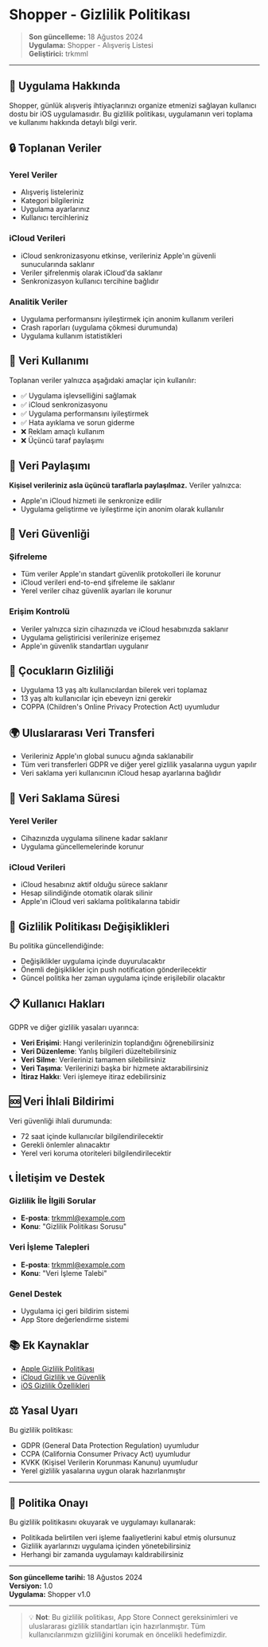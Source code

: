# Shopper - Gizlilik Politikası

> **Son güncelleme:** 18 Ağustos 2024  
> **Uygulama:** Shopper - Alışveriş Listesi  
> **Geliştirici:** trkmml

---

## 📱 Uygulama Hakkında

Shopper, günlük alışveriş ihtiyaçlarınızı organize etmenizi sağlayan kullanıcı dostu bir iOS uygulamasıdır. Bu gizlilik politikası, uygulamanın veri toplama ve kullanımı hakkında detaylı bilgi verir.

## 🔒 Toplanan Veriler

### **Yerel Veriler**
- Alışveriş listeleriniz
- Kategori bilgileriniz
- Uygulama ayarlarınız
- Kullanıcı tercihleriniz

### **iCloud Verileri**
- iCloud senkronizasyonu etkinse, verileriniz Apple'ın güvenli sunucularında saklanır
- Veriler şifrelenmiş olarak iCloud'da saklanır
- Senkronizasyon kullanıcı tercihine bağlıdır

### **Analitik Veriler**
- Uygulama performansını iyileştirmek için anonim kullanım verileri
- Crash raporları (uygulama çökmesi durumunda)
- Uygulama kullanım istatistikleri

## 🎯 Veri Kullanımı

Toplanan veriler yalnızca aşağıdaki amaçlar için kullanılır:

- ✅ Uygulama işlevselliğini sağlamak
- ✅ iCloud senkronizasyonu
- ✅ Uygulama performansını iyileştirmek
- ✅ Hata ayıklama ve sorun giderme
- ❌ Reklam amaçlı kullanım
- ❌ Üçüncü taraf paylaşımı

## 🚫 Veri Paylaşımı

**Kişisel verileriniz asla üçüncü taraflarla paylaşılmaz.** Veriler yalnızca:

- Apple'ın iCloud hizmeti ile senkronize edilir
- Uygulama geliştirme ve iyileştirme için anonim olarak kullanılır

## 🔐 Veri Güvenliği

### **Şifreleme**
- Tüm veriler Apple'ın standart güvenlik protokolleri ile korunur
- iCloud verileri end-to-end şifreleme ile saklanır
- Yerel veriler cihaz güvenlik ayarları ile korunur

### **Erişim Kontrolü**
- Veriler yalnızca sizin cihazınızda ve iCloud hesabınızda saklanır
- Uygulama geliştiricisi verilerinize erişemez
- Apple'ın güvenlik standartları uygulanır

## 👶 Çocukların Gizliliği

- Uygulama 13 yaş altı kullanıcılardan bilerek veri toplamaz
- 13 yaş altı kullanıcılar için ebeveyn izni gerekir
- COPPA (Children's Online Privacy Protection Act) uyumludur

## 🌍 Uluslararası Veri Transferi

- Verileriniz Apple'ın global sunucu ağında saklanabilir
- Tüm veri transferleri GDPR ve diğer yerel gizlilik yasalarına uygun yapılır
- Veri saklama yeri kullanıcının iCloud hesap ayarlarına bağlıdır

## 📅 Veri Saklama Süresi

### **Yerel Veriler**
- Cihazınızda uygulama silinene kadar saklanır
- Uygulama güncellemelerinde korunur

### **iCloud Verileri**
- iCloud hesabınız aktif olduğu sürece saklanır
- Hesap silindiğinde otomatik olarak silinir
- Apple'ın iCloud veri saklama politikalarına tabidir

## 🔄 Gizlilik Politikası Değişiklikleri

Bu politika güncellendiğinde:

- Değişiklikler uygulama içinde duyurulacaktır
- Önemli değişiklikler için push notification gönderilecektir
- Güncel politika her zaman uygulama içinde erişilebilir olacaktır

## 📋 Kullanıcı Hakları

GDPR ve diğer gizlilik yasaları uyarınca:

- **Veri Erişimi**: Hangi verilerinizin toplandığını öğrenebilirsiniz
- **Veri Düzenleme**: Yanlış bilgileri düzeltebilirsiniz
- **Veri Silme**: Verilerinizi tamamen silebilirsiniz
- **Veri Taşıma**: Verilerinizi başka bir hizmete aktarabilirsiniz
- **İtiraz Hakkı**: Veri işlemeye itiraz edebilirsiniz

## 🆘 Veri İhlali Bildirimi

Veri güvenliği ihlali durumunda:

- 72 saat içinde kullanıcılar bilgilendirilecektir
- Gerekli önlemler alınacaktır
- Yerel veri koruma otoriteleri bilgilendirilecektir

## 📞 İletişim ve Destek

### **Gizlilik İle İlgili Sorular**
- **E-posta**: [trkmml@example.com](mailto:trkmml@example.com)
- **Konu**: "Gizlilik Politikası Sorusu"

### **Veri İşleme Talepleri**
- **E-posta**: [trkmml@example.com](mailto:trkmml@example.com)
- **Konu**: "Veri İşleme Talebi"

### **Genel Destek**
- Uygulama içi geri bildirim sistemi
- App Store değerlendirme sistemi

## 📚 Ek Kaynaklar

- [Apple Gizlilik Politikası](https://www.apple.com/privacy/)
- [iCloud Gizlilik ve Güvenlik](https://support.apple.com/en-us/HT202303)
- [iOS Gizlilik Özellikleri](https://www.apple.com/privacy/features/)

## ⚖️ Yasal Uyarı

Bu gizlilik politikası:

- GDPR (General Data Protection Regulation) uyumludur
- CCPA (California Consumer Privacy Act) uyumludur
- KVKK (Kişisel Verilerin Korunması Kanunu) uyumludur
- Yerel gizlilik yasalarına uygun olarak hazırlanmıştır

---

## 📝 Politika Onayı

Bu gizlilik politikasını okuyarak ve uygulamayı kullanarak:

- Politikada belirtilen veri işleme faaliyetlerini kabul etmiş olursunuz
- Gizlilik ayarlarınızı uygulama içinden yönetebilirsiniz
- Herhangi bir zamanda uygulamayı kaldırabilirsiniz

---

**Son güncelleme tarihi:** 18 Ağustos 2024  
**Versiyon:** 1.0  
**Uygulama:** Shopper v1.0

---

> 💡 **Not**: Bu gizlilik politikası, App Store Connect gereksinimleri ve uluslararası gizlilik standartları için hazırlanmıştır. Tüm kullanıcılarımızın gizliliğini korumak en öncelikli hedefimizdir.
